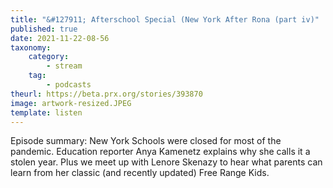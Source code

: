 ```yaml
---
title: "&#127911; Afterschool Special (New York After Rona (part iv)"
published: true
date: 2021-11-22-08-56
taxonomy:
    category:
        - stream
    tag:
        - podcasts
theurl: https://beta.prx.org/stories/393870
image: artwork-resized.JPEG
template: listen
---
```


Episode summary: New York Schools were closed for most of the pandemic. Education reporter Anya Kamenetz explains why she calls it a stolen year. Plus we meet up with Lenore Skenazy to hear what parents can learn from her classic (and recently updated) Free Range Kids.
